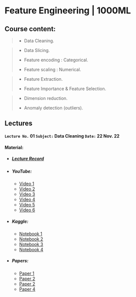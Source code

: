 # Feature Engineering | 1000ML

## Course content:
> - Data Cleaning.

>- Data Slicing.
>
>- Feature encoding : Categorical.
>
>- Feature scaling : Numerical.

>- Feature Extraction.
>
>- Feature Importance & Feature Selection.

>- Dimension reduction.
>
>- Anomaly detection (outliers).

## Lectures

####   `Lecture No.` 01 `Subject:` Data Cleaning  `Date:` 22 Nov. 22 

#### Material:
- ##### [Lecture Record](https://www.youtube.com/watch?v=IJuoeOj1HFg)
- ##### YouTube:
  
  - [Video 1](https://www.youtube.com/watch?v=awTU_lDQDYw)
  - [Video 2](https://www.youtube.com/watch?v=S2Fqk1icPFs)
  - [Video 3](https://www.youtube.com/watch?v=IxxGqoOksJ4)
  - [Video 4](https://www.youtube.com/watch?v=vPaXbA_xQFQ)
  - [Video 5](https://www.youtube.com/watch?v=_6a1AZ8R7cI)
  - [Video 6](https://www.youtube.com/watch?v=T18rp49owgM)
- ##### Kaggle:
  
  - [Notebook 1](https://www.kaggle.com/code/rtatman/data-cleaning-challenge-handling-missing-values)
  - [Notebook 2](https://www.kaggle.com/code/rtatman/data-cleaning-challenge-scale-and-normalize-data)
  - [Notebook 3](https://www.kaggle.com/code/chadalee/olympics-data-cleaning-exploration-prediction)
  - [Notebook 4](https://www.kaggle.com/code/milankalkenings/comprehensive-tutorial-data-cleaning)

- ##### Papers:		
  - [Paper 1](https://github.com/AhmedUZaki/Feature-Engineering-1000ML/blob/main/Papers/Lecture%2001/01%20data-cleaning-IEEE.pdf)
  - [Paper 2](https://github.com/AhmedUZaki/Feature-Engineering-1000ML/blob/main/Papers/Lecture%2001/02%20Hellerstein_2008.pdf)
  - [Paper 2](https://github.com/AhmedUZaki/Feature-Engineering-1000ML/blob/main/Papers/Lecture%2001/03%20Ganti_Ch1.pdf)
  - [Paper 4](https://github.com/AhmedUZaki/Feature-Engineering-1000ML/blob/main/Papers/Lecture%2001/04%20data_cleaning_2010.pdf)